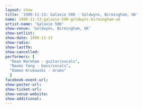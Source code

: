 ```yaml
---
layout: show
title: '1990-11-13: Galaxie 500 - Goldwyns, Birmingham, UK'
name: 1990-11-13-galaxie-500-goldwyns-birmingham-uk
artist-name: 'Galaxie 500'
show-venue: 'Goldwyns, Birmingham, UK'
show-setlist: 
show-date: 1990-11-13
show-radio: 
show-lastfm: 
show-cancelled: 
performers: [
  "Dean Wareham - guitar/vocals",
  "Naomi Yang - bass/vocals",
  "Damon Krukowski - drums"
  ]
facebook-event-url: 
show-poster-url: 
show-ticket-url: 
show-venue-website: 
show-additional: 
---
```


